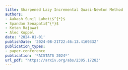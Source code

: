 ```yaml
---
title: Sharpened Lazy Incremental Quasi-Newton Method
authors:
- Aakash Sunil Lahoti$^{*}$
- Spandan Senapati$^{*}$
- Ketan Rajawat
- Alec Koppel
date: '2024-01-01'
publishDate: '2024-08-21T22:46:13.416933Z'
publication_types:
- paper-conference
publication: '*AISTATS 2024*'
url_pdf: "https://arxiv.org/abs/2305.17283"
---
```

